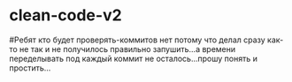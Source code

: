 # clean-code-v2
#Ребят кто будет проверять-коммитов нет потому что делал сразу как-то не так и не получилось правильно запушить...а времени переделывать под каждый коммит не осталось...прошу понять и простить...
